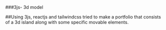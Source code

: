 ###3js- 3d model 

##Using 3js, reactjs and tailwindcss tried to make a portfolio that consists of a 3d island along with some specific movable elements.
